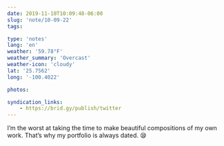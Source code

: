```yaml
---
date: 2019-11-10T10:09:48-06:00
slug: 'note/10-09-22'
tags:

type: 'notes'
lang: 'en'
weather: '59.78°F'
weather_summary: 'Overcast'
weather-icon: 'cloudy'
lat: '25.7562'
long: '-100.4022'

photos:

syndication_links:
    - https://brid.gy/publish/twitter
---
```

I’m the worst at taking the time to make beautiful compositions of my own work. That’s why my portfolio is always dated. 😪